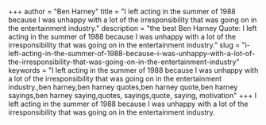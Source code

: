 +++
author = "Ben Harney"
title = "I left acting in the summer of 1988 because I was unhappy with a lot of the irresponsibility that was going on in the entertainment industry."
description = "the best Ben Harney Quote: I left acting in the summer of 1988 because I was unhappy with a lot of the irresponsibility that was going on in the entertainment industry."
slug = "i-left-acting-in-the-summer-of-1988-because-i-was-unhappy-with-a-lot-of-the-irresponsibility-that-was-going-on-in-the-entertainment-industry"
keywords = "I left acting in the summer of 1988 because I was unhappy with a lot of the irresponsibility that was going on in the entertainment industry.,ben harney,ben harney quotes,ben harney quote,ben harney sayings,ben harney saying,quotes, sayings,quote, saying, motivation"
+++
I left acting in the summer of 1988 because I was unhappy with a lot of the irresponsibility that was going on in the entertainment industry.
